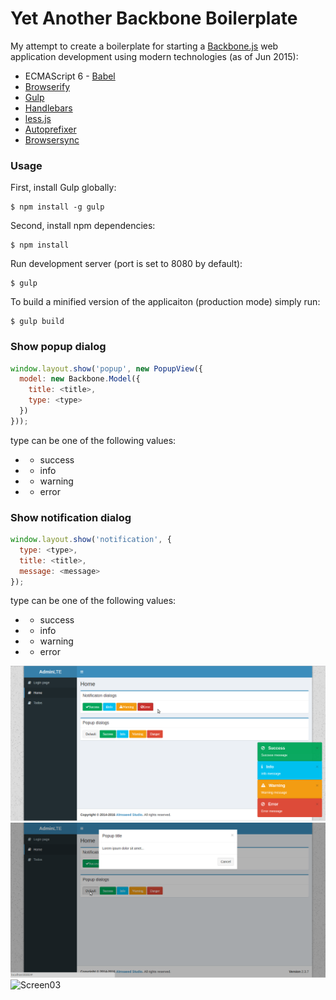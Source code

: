 # Yet Another Backbone Boilerplate

My attempt to create a boilerplate for starting a [Backbone.js](http://backbonejs.org/) web application development using modern technologies (as of Jun 2015):

 * ECMAScript 6 - [Babel](https://babeljs.io/)
 * [Browserify](http://browserify.org)
 * [Gulp](http://gulpjs.com)
 * [Handlebars](http://handlebarsjs.com)
 * [less.js](http://lesscss.org)
 * [Autoprefixer](https://github.com/postcss/autoprefixer)
 * [Browsersync](http://www.browsersync.io)

### Usage
First, install Gulp globally:

```shell
$ npm install -g gulp
```

Second, install npm dependencies:

```shell
$ npm install
```

Run development server (port is set to 8080 by default):

```shell
$ gulp
```

To build a minified version of the applicaiton (production mode) simply run:

```shell
$ gulp build
```

### Show popup dialog

```javascript
window.layout.show('popup', new PopupView({
  model: new Backbone.Model({
    title: <title>,
    type: <type>
  })
}));
```

type can be one of the following values:
*  - success
*  - info
*  - warning
*  - error

### Show notification dialog

```javascript
window.layout.show('notification', {
  type: <type>,
  title: <title>,
  message: <message>
});
```

type can be one of the following values:
*  - success
*  - info
*  - warning
*  - error

![Screen01](src/img/screen-notifications.png?raw=true )
![Screen02](src/img/screen-popup.png?raw=true )
![Screen03](app/img/screen-todo.png?raw=true )
